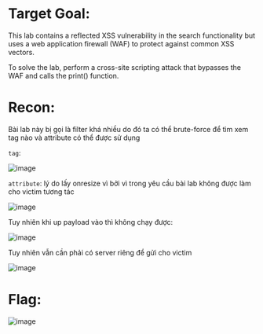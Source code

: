 # Target Goal: 

This lab contains a reflected XSS vulnerability in the search functionality but uses a web application firewall (WAF) to protect against common XSS vectors.

To solve the lab, perform a cross-site scripting attack that bypasses the WAF and calls the print() function.

# Recon: 

Bài lab này bị gọi là filter khá nhiều do đó ta có thể brute-force để tìm xem tag nào và attribute có thể được sử dụng 

`tag`:

![image](https://github.com/vanniichan/Portswigger/assets/112863484/9d06629b-143a-4263-a39c-a1e742ff235f)

`attribute`: lý do lấy onresize vì bởi vì trong yêu cầu bài lab không được làm cho victim tương tác 

![image](https://github.com/vanniichan/Portswigger/assets/112863484/da5d5776-e92b-41f0-8e1c-021a3b4c4744)

Tuy nhiên khi up payload vào thì không chạy được:

![image](https://github.com/vanniichan/Portswigger/assets/112863484/50f2491c-598b-4001-9f7a-d4b3797739f2)

Tuy nhiên vẫn cần phải có server riêng để gửi cho victim 

![image](https://github.com/vanniichan/Portswigger/assets/112863484/2003bda4-613a-49c6-8060-c0e7cf4f7e26)

# Flag: 

![image](https://github.com/vanniichan/Portswigger/assets/112863484/33400307-dae8-4231-b5ad-6f2cf7b3d689)

